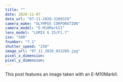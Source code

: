 ```yaml
---
title: ""
date: 2020-11-07
date_url: "07-11-2020-3209329"
camera_make: "OLYMPUS CORPORATION"
camera_model: "E-M10MarkII"
lens_model: "LUMIX G 25/F1.7"
iso: "500"
fnumber: "7.1"
shutter_speed: "250"
image_url: "07_11_2020_033209.jpg"
pixel_x_dimension: 
pixel_y_dimension: 
---
```


This post features an image taken with an E-M10MarkII.